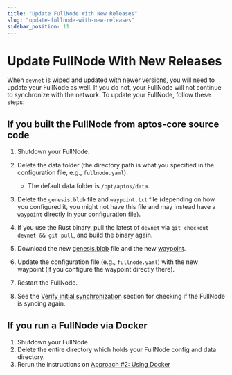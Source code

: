 ```yaml
---
title: "Update FullNode With New Releases"
slug: "update-fullnode-with-new-releases"
sidebar_position: 11
---
```


# Update FullNode With New Releases

When `devnet` is wiped and updated with newer versions, you will need to update your FullNode as well. If you do not, your FullNode will not continue to synchronize with the network. To update your FullNode, follow these steps:

## If you built the FullNode from aptos-core source code

1. Shutdown your FullNode.

2. Delete the data folder (the directory path is what you specified in the configuration file, e.g., `fullnode.yaml`).

    - The default data folder is `/opt/aptos/data`.

3. Delete the `genesis.blob` file and `waypoint.txt` file (depending on how you configured it, you might not have this file and may instead have a `waypoint` directly in your configuration file).

4. If you use the Rust binary, pull the latest of `devnet` via `git checkout devnet && git pull`, and build the binary again.

5. Download the new [genesis.blob][devnet_genesis] file and the new [waypoint][devnet_waypoint].

6. Update the configuration file (e.g., `fullnode.yaml`) with the new waypoint (if you configure the waypoint directly there).

7. Restart the FullNode.

8. See the [Verify initial synchronization](/nodes/full-node/fullnode-source-code-or-docker#verify-initial-synchronization) section for checking if the FullNode is syncing again.

## If you run a FullNode via Docker

1. Shutdown your FullNode
2. Delete the entire directory which holds your FullNode config and data directory.
3. Rerun the instructions on [Approach #2: Using Docker](fullnode-source-code-or-docker.md#Approach-#2:-Using-Docker)

[rest_spec]: https://github.com/aptos-labs/aptos-core/tree/main/api
[devnet_genesis]: https://devnet.aptoslabs.com/genesis.blob
[devnet_waypoint]: https://devnet.aptoslabs.com/waypoint.txt
[aptos-labs/aptos-core]: https://github.com/aptos-labs/aptos-core.git
[status dashboard]: https://status.devnet.aptos.dev
